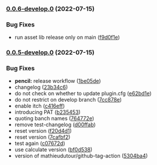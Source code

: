 ### [0.0.6-develop.0](https://github.com/Structed/godot-playfab/compare/v0.0.4...0.0.6-develop.0) (2022-07-15)


### Bug Fixes

* run asset lib release only on main ([f9d0f1e](https://github.com/Structed/godot-playfab/commit/f9d0f1e59bd67f029ac8f6f3946442b0565a95a5))



### [0.0.5-develop.0](https://github.com/Structed/godot-playfab/compare/v0.0.4...0.0.5-develop.0) (2022-07-15)


### Bug Fixes

* **pencil:** release workflow ([1be05de](https://github.com/Structed/godot-playfab/commit/1be05deec0e2e9523d8e5d8156ebfb6a5218a1c3))
* changelog ([23b34c6](https://github.com/Structed/godot-playfab/commit/23b34c62a9feb9d275a065ee4f1f258ac20aed62))
* do not check on whether to update plugin.cfg ([e62bd1e](https://github.com/Structed/godot-playfab/commit/e62bd1ec61266b75e3d3b715a76b1f17e67def31))
* do not restrict on develop branch ([7cc878e](https://github.com/Structed/godot-playfab/commit/7cc878e739ef26ba17558e6a401a42bdeab1a5ad))
* enable itch ([c416eff](https://github.com/Structed/godot-playfab/commit/c416effbc14ac0a729184ff661e2db501258092a))
* introducing PAT ([b235453](https://github.com/Structed/godot-playfab/commit/b235453112bdf71ef2227321e892555456ecf5cd))
* quoting banch names ([764772e](https://github.com/Structed/godot-playfab/commit/764772e1fe32e52b93116ca014c27b09875358df))
* remove test-changelog ([d00ffab](https://github.com/Structed/godot-playfab/commit/d00ffab3112866d771c0dd0bc1a931f2e8ea2449))
* reset version ([f20d4d1](https://github.com/Structed/godot-playfab/commit/f20d4d10073054fc6c8abc19fcb23e8abd9ac713))
* reset version ([7cafbf2](https://github.com/Structed/godot-playfab/commit/7cafbf250e4cee4930c04566e92a430c47231c42))
* test again ([c07672d](https://github.com/Structed/godot-playfab/commit/c07672df773a3144c392005f7511bf218dca5ed1))
* use calculate version ([bf0d538](https://github.com/Structed/godot-playfab/commit/bf0d5388dc042da87697c7e041ab085b84c39f21))
* version of mathieudutour/github-tag-action ([5304ba4](https://github.com/Structed/godot-playfab/commit/5304ba46ea552c6cf30aecf3718b1984f9dd876d))
